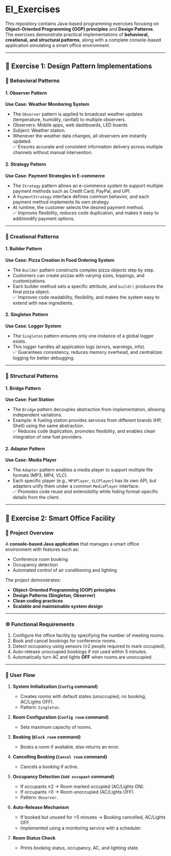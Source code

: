 # EI_Exercises

This repository contains Java-based programming exercises focusing on **Object-Oriented Programming (OOP) principles** and **Design Patterns**.  
The exercises demonstrate practical implementations of **behavioral, creational, and structural patterns**, along with a complete console-based application simulating a smart office environment.

---

## 📘 Exercise 1: Design Pattern Implementations

### 🔹 Behavioral Patterns

#### 1. Observer Pattern
**Use Case: Weather Monitoring System**  
- The `Observer` pattern is applied to broadcast weather updates (temperature, humidity, rainfall) to multiple observers.  
- Observers: Mobile apps, web dashboards, LED boards.  
- Subject: Weather station.  
- Whenever the weather data changes, all observers are instantly updated.  
✅ Ensures accurate and consistent information delivery across multiple channels without manual intervention.

#### 2. Strategy Pattern
**Use Case: Payment Strategies in E-commerce**  
- The `Strategy` pattern allows an e-commerce system to support multiple payment methods such as Credit Card, PayPal, and UPI.  
- A `PaymentStrategy` interface defines common behavior, and each payment method implements its own strategy.  
- At runtime, the customer selects the desired payment method.  
✅ Improves flexibility, reduces code duplication, and makes it easy to add/modify payment options.

---

### 🔹 Creational Patterns

#### 1. Builder Pattern
**Use Case: Pizza Creation in Food Ordering System**  
- The `Builder` pattern constructs complex pizza objects step by step.  
- Customers can create pizzas with varying sizes, toppings, and customizations.  
- Each builder method sets a specific attribute, and `build()` produces the final pizza object.  
✅ Improves code readability, flexibility, and makes the system easy to extend with new ingredients.

#### 2. Singleton Pattern
**Use Case: Logger System**  
- The `Singleton` pattern ensures only one instance of a global logger exists.  
- This logger handles all application logs (errors, warnings, info).  
✅ Guarantees consistency, reduces memory overhead, and centralizes logging for better debugging.

---

### 🔹 Structural Patterns

#### 1. Bridge Pattern
**Use Case: Fuel Station**  
- The `Bridge` pattern decouples abstraction from implementation, allowing independent variations.  
- Example: A fueling station provides services from different brands (HP, Shell) using the same abstraction.  
✅ Reduces code duplication, promotes flexibility, and enables clean integration of new fuel providers.

#### 2. Adapter Pattern
**Use Case: Media Player**  
- The `Adapter` pattern enables a media player to support multiple file formats (MP3, MP4, VLC).  
- Each specific player (e.g., `MP3Player`, `VLCPlayer`) has its own API, but adapters unify them under a common `MediaPlayer` interface.  
✅ Promotes code reuse and extensibility while hiding format-specific details from the client.

---

## 📘 Exercise 2: Smart Office Facility

### 🏢 Project Overview
A **console-based Java application** that manages a smart office environment with features such as:
- Conference room booking
- Occupancy detection
- Automated control of air conditioning and lighting

The project demonstrates:
- **Object-Oriented Programming (OOP) principles**
- **Design Patterns (Singleton, Observer)**
- **Clean coding practices**
- **Scalable and maintainable system design**

---

### ⚙️ Functional Requirements
1. Configure the office facility by specifying the number of meeting rooms.
2. Book and cancel bookings for conference rooms.
3. Detect occupancy using sensors (≥2 people required to mark occupied).
4. Auto-release unoccupied bookings if not used within 5 minutes.
5. Automatically turn AC and lights **OFF** when rooms are unoccupied.

---

### 🔄 User Flow
1. **System Initialization (`Config` command)**  
   - Creates rooms with default states (unoccupied, no booking, AC/Lights OFF).  
   - Pattern: `Singleton`.  

2. **Room Configuration (`Config room` command)**  
   - Sets maximum capacity of rooms.  

3. **Booking (`Block room` command)**  
   - Books a room if available, else returns an error.  

4. **Cancelling Booking (`Cancel room` command)**  
   - Cancels a booking if active.  

5. **Occupancy Detection (`Add occupant` command)**  
   - If occupants ≥2 → Room marked occupied (AC/Lights ON).  
   - If occupants =0 → Room unoccupied (AC/Lights OFF).  
   - Pattern: `Observer`.  

6. **Auto-Release Mechanism**  
   - If booked but unused for >5 minutes → Booking cancelled, AC/Lights OFF.  
   - Implemented using a monitoring service with a scheduler.  

7. **Room Status Check**  
   - Prints booking status, occupancy, AC, and lighting state.  



